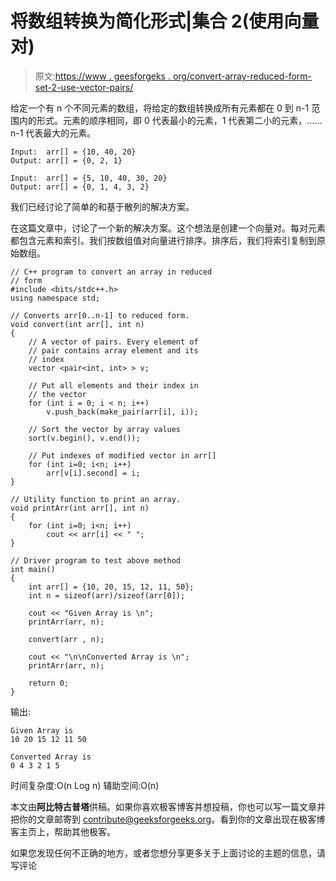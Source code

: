# 将数组转换为简化形式|集合 2(使用向量对)

> 原文:[https://www . geesforgeks . org/convert-array-reduced-form-set-2-use-vector-pairs/](https://www.geeksforgeeks.org/convert-array-reduced-form-set-2-using-vector-pairs/)

给定一个有 n 个不同元素的数组，将给定的数组转换成所有元素都在 0 到 n-1 范围内的形式。元素的顺序相同，即 0 代表最小的元素，1 代表第二小的元素，……n-1 代表最大的元素。

```
Input:  arr[] = {10, 40, 20}
Output: arr[] = {0, 2, 1}

Input:  arr[] = {5, 10, 40, 30, 20}
Output: arr[] = {0, 1, 4, 3, 2}

```

我们已经讨论了简单的和基于散列的解决方案。

在这篇文章中，讨论了一个新的解决方案。这个想法是创建一个向量对。每对元素都包含元素和索引。我们按数组值对向量进行排序。排序后，我们将索引复制到原始数组。

```
// C++ program to convert an array in reduced
// form
#include <bits/stdc++.h>
using namespace std;

// Converts arr[0..n-1] to reduced form.
void convert(int arr[], int n)
{
    // A vector of pairs. Every element of
    // pair contains array element and its
    // index
    vector <pair<int, int> > v;

    // Put all elements and their index in
    // the vector
    for (int i = 0; i < n; i++)
        v.push_back(make_pair(arr[i], i));

    // Sort the vector by array values
    sort(v.begin(), v.end());

    // Put indexes of modified vector in arr[]
    for (int i=0; i<n; i++)
        arr[v[i].second] = i;
}

// Utility function to print an array.
void printArr(int arr[], int n)
{
    for (int i=0; i<n; i++)
        cout << arr[i] << " ";
}

// Driver program to test above method
int main()
{
    int arr[] = {10, 20, 15, 12, 11, 50};
    int n = sizeof(arr)/sizeof(arr[0]);

    cout << "Given Array is \n";
    printArr(arr, n);

    convert(arr , n);

    cout << "\n\nConverted Array is \n";
    printArr(arr, n);

    return 0;
}
```

输出:

```
Given Array is 
10 20 15 12 11 50 

Converted Array is 
0 4 3 2 1 5 

```

时间复杂度:O(n Log n)
辅助空间:O(n)

本文由**阿比特古普塔**供稿。如果你喜欢极客博客并想投稿，你也可以写一篇文章并把你的文章邮寄到 contribute@geeksforgeeks.org。看到你的文章出现在极客博客主页上，帮助其他极客。

如果您发现任何不正确的地方，或者您想分享更多关于上面讨论的主题的信息，请写评论